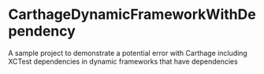 # CarthageDynamicFrameworkWithDependency
A sample project to demonstrate a potential error with Carthage including XCTest dependencies in dynamic frameworks that have dependencies
